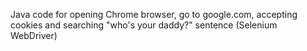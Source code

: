 Java code for opening Chrome browser, go to google.com, accepting cookies and searching "who's your daddy?" sentence (Selenium WebDriver)

